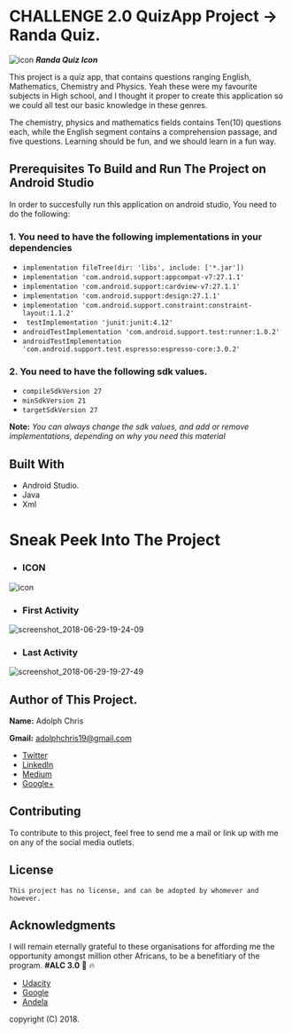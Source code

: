 


# CHALLENGE 2.0 QuizApp Project -> Randa Quiz.

![icon](https://user-images.githubusercontent.com/39165002/42107801-85a9130c-7b8d-11e8-8083-2a8a03c62a14.png) ***Randa Quiz Icon***


This project is a quiz app, that contains questions ranging English, Mathematics, Chemistry and Physics. Yeah these were my favourite subjects in High school, and I thought it proper to create  this application so we could all test our basic knowledge in these genres. 

The chemistry, physics and mathematics fields contains Ten(10) questions each, while the English segment contains a comprehension passage, and five questions. Learning should be fun, and we should learn in a fun way.

 ## Prerequisites To Build and Run The Project on Android Studio
 
 In order to succesfully run this application on android studio, You need to do the following:
 
 ### 1. You need to have the following implementations in your dependencies

- ```implementation fileTree(dir: 'libs', include: ['*.jar'])```
- ```implementation 'com.android.support:appcompat-v7:27.1.1'```
- ```implementation 'com.android.support:cardview-v7:27.1.1'```
- ```implementation 'com.android.support:design:27.1.1'```
- ```implementation 'com.android.support.constraint:constraint-layout:1.1.2'```
- ``` testImplementation 'junit:junit:4.12'```
- ```androidTestImplementation 'com.android.support.test:runner:1.0.2'```
- ```androidTestImplementation 'com.android.support.test.espresso:espresso-core:3.0.2'```

### 2. You need to have the following sdk values.

- ```compileSdkVersion 27```
- ```minSdkVersion 21```
- ```targetSdkVersion 27```

**Note:** *You can always change the sdk values, and add or remove implementations, depending on why you need this material*

## Built With

- Android Studio.
- Java 
- Xml 


# Sneak Peek Into The Project

- ### ICON

![icon](https://user-images.githubusercontent.com/39165002/42107801-85a9130c-7b8d-11e8-8083-2a8a03c62a14.png)


- ### First Activity

![screenshot_2018-06-29-19-24-09](https://user-images.githubusercontent.com/39165002/42108398-38f045f6-7b8f-11e8-8341-ec26c78eb09e.png)

- ### Last Activity 

![screenshot_2018-06-29-19-27-49](https://user-images.githubusercontent.com/39165002/42108531-b17eddc0-7b8f-11e8-967b-639b0f49c4ba.png)

## Author of This Project.

**Name:** Adolph Chris

**Gmail:** adolphchris19@gmail.com

- [Twitter](https://twitter.com/adolphchris19)
- [LinkedIn](https://www.linkedin.com/in/chris-adolph-9a6241156/)
- [Medium](https://medium.com/@adolphchris19)
- [Google+](https://plus.google.com/116994360713028683575)

## Contributing

To contribute to this project, feel free to send me a mail or link up with me on any of the social media outlets.



## License

    This project has no license, and can be adopted by whomever and however.

## Acknowledgments

I will remain eternally grateful to these organisations for affording me the opportunity amongst million other Africans, to be a benefitiary of the program. **#ALC 3.0** :muscle: :fire:

- [Udacity](https://www.udacity.com/)
- [Google](https://www.google.com)
- [Andela](https://andela.com/)

copyright (C) 2018.
